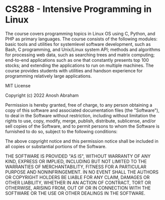 # CS288 - Intensive Programming in Linux
The course covers programming topics in Linux OS using C, Python, and PHP as primary languages. The course consists of the following modules: basic tools and utilities for systemlevel software development, such as Bash, C programming, and Unix/Linux system API; methods and algorithms for processing web data, such as searching trees and matrix computing; end-to-end applications such as one that constantly presents top 100 stocks; and extending the applications to run on multiple machines. The course provides students with utilities and handson experience for programming relatively large applications.

MIT License

Copyright (c) 2022 Anosh Abraham

Permission is hereby granted, free of charge, to any person obtaining a copy
of this software and associated documentation files (the "Software"), to deal
in the Software without restriction, including without limitation the rights
to use, copy, modify, merge, publish, distribute, sublicense, and/or sell
copies of the Software, and to permit persons to whom the Software is
furnished to do so, subject to the following conditions:

The above copyright notice and this permission notice shall be included in all
copies or substantial portions of the Software.

THE SOFTWARE IS PROVIDED "AS IS", WITHOUT WARRANTY OF ANY KIND, EXPRESS OR
IMPLIED, INCLUDING BUT NOT LIMITED TO THE WARRANTIES OF MERCHANTABILITY,
FITNESS FOR A PARTICULAR PURPOSE AND NONINFRINGEMENT. IN NO EVENT SHALL THE
AUTHORS OR COPYRIGHT HOLDERS BE LIABLE FOR ANY CLAIM, DAMAGES OR OTHER
LIABILITY, WHETHER IN AN ACTION OF CONTRACT, TORT OR OTHERWISE, ARISING FROM,
OUT OF OR IN CONNECTION WITH THE SOFTWARE OR THE USE OR OTHER DEALINGS IN THE
SOFTWARE.
